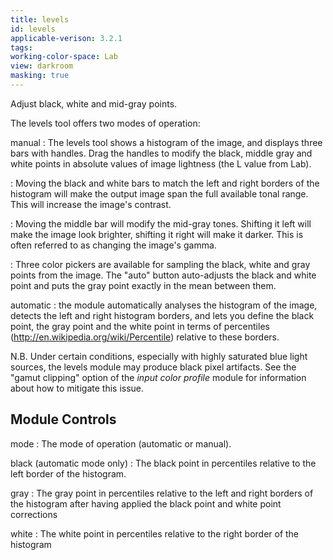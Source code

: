 ```yaml
---
title: levels
id: levels
applicable-verison: 3.2.1
tags: 
working-color-space: Lab
view: darkroom
masking: true
---
```


Adjust black, white and mid-gray points.

The levels tool offers two modes of operation:

manual
: The levels tool shows a histogram of the image, and displays three bars with handles. Drag the handles to modify the black, middle gray and white points in absolute values of image lightness (the L value from Lab).

: Moving the black and white bars to match the left and right borders of the histogram will make the output image span the full available tonal range. This will increase the image's contrast. 

: Moving the middle bar will modify the mid-gray tones. Shifting it left will make the image look brighter, shifting it right will make it darker. This is often referred to as changing the image's gamma.

: Three color pickers are available for sampling the black, white and gray points from the image. The "auto" button auto-adjusts the black and white point and puts the gray point exactly in the mean between them.

automatic
: the module automatically analyses the histogram of the image, detects the left and right histogram borders, and lets you define the black point, the gray point and the white point in terms of percentiles (http://en.wikipedia.org/wiki/Percentile) relative to these borders.

N.B. Under certain conditions, especially with highly saturated blue light sources, the levels module may produce black pixel artifacts. See the "gamut clipping" option of the _input color profile_ module for information about how to mitigate this issue.

## Module Controls

mode
: The mode of operation (automatic or manual).

black (automatic mode only)
: The black point in percentiles relative to the left border of the histogram.

gray
: The gray point in percentiles relative to the left and right borders of the histogram after having applied the black point and white point corrections

white
: The white point in percentiles relative to the right border of the histogram